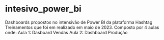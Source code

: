 # intesivo_power_bi
Dashboards propostos no intensivão de Power BI da plataforma Hashtag Treinamentos que foi em realizado em maio de 2023.
Composto por 4 aulas onde: 
Aula 1: Dasboard Vendas 
Aula 2: Dashboard Produção
